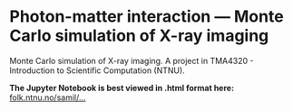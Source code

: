 # Photon-matter interaction — Monte Carlo simulation of X-ray imaging
 
 Monte Carlo simulation of X-ray imaging. A project in TMA4320 - Introduction to Scientific Computation (NTNU).

**The Jupyter Notebook is best viewed in .html format here:** [folk.ntnu.no/samil/...](https://folk.ntnu.no/samil/Application/Projects/Photon-matter%20interaction%20-%20Monte%20Carlo%20simulation%20of%20X-ray%20imaging.html)
